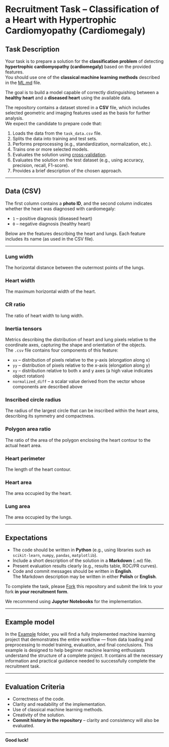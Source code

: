 # Recruitment Task – Classification of a Heart with Hypertrophic Cardiomyopathy (Cardiomegaly)

## Task Description

Your task is to prepare a solution for the **classification problem** of detecting **hypertrophic cardiomyopathy (cardiomegaly)** based on the provided features.  
You should use one of the **classical machine learning methods** described in the [ML.md](ML.md) file.  

The goal is to build a model capable of correctly distinguishing between a **healthy heart** and a **diseased heart** using the available data.

The repository contains a dataset stored in a **CSV** file, which includes selected geometric and imaging features used as the basis for further analysis.  
We expect the candidate to prepare code that:

1. Loads the data from the `task_data.csv` file.  
2. Splits the data into training and test sets.  
3. Performs preprocessing (e.g., standardization, normalization, etc.).  
4. Trains one or more selected models.  
5. Evaluates the solution using [cross-validation](https://www.geeksforgeeks.org/machine-learning/cross-validation-using-k-fold-with-scikit-learn/).  
6. Evaluates the solution on the test dataset (e.g., using accuracy, precision, recall, F1-score).  
7. Provides a brief description of the chosen approach.

---

## Data (CSV)

The first column contains a **photo ID**, and the second column indicates whether the heart was diagnosed with cardiomegaly:  
- `1` – positive diagnosis (diseased heart)  
- `0` – negative diagnosis (healthy heart)  

Below are the features describing the heart and lungs. Each feature includes its name (as used in the CSV file).

---

### Lung width

The horizontal distance between the outermost points of the lungs.

### Heart width

The maximum horizontal width of the heart.

### CR ratio

The ratio of heart width to lung width.

### Inertia tensors

Metrics describing the distribution of heart and lung pixels relative to the coordinate axes, capturing the shape and orientation of the objects.  
The `.csv` file contains four components of this feature:

* `xx` – distribution of pixels relative to the y-axis (elongation along x)  
* `yy` – distribution of pixels relative to the x-axis (elongation along y)  
* `xy` – distribution relative to both x and y axes (a high value indicates object rotation)  
* `normalized_diff` – a scalar value derived from the vector whose components are described above  

### Inscribed circle radius

The radius of the largest circle that can be inscribed within the heart area, describing its symmetry and compactness.

### Polygon area ratio

The ratio of the area of the polygon enclosing the heart contour to the actual heart area.

### Heart perimeter

The length of the heart contour.

### Heart area

The area occupied by the heart.

### Lung area

The area occupied by the lungs.

---

## Expectations

* The code should be written in **Python** (e.g., using libraries such as `scikit-learn`, `numpy`, `pandas`, `matplotlib`).  
* Include a short description of the solution in a **Markdown** (`.md`) file.  
* Present evaluation results clearly (e.g., results table, ROC/PR curves).  
* Code and commit messages should be written in **English**.  
  The Markdown description may be written in either **Polish** or **English**.  

To complete the task, please [Fork](https://docs.github.com/en/pull-requests/collaborating-with-pull-requests/working-with-forks/fork-a-repo) this repository and submit the link to your fork **in your recruitment form**.

We recommend using **Jupyter Notebooks** for the implementation.

---

## Example model

In the [Example](Example/) folder, you will find a fully implemented machine learning project that demonstrates the entire workflow — from data loading and preprocessing to model training, evaluation, and final conclusions.
This example is designed to help beginner machine learning enthusiasts understand the structure of a complete project. It contains all the necessary information and practical guidance needed to successfully complete the recruitment task.

---

## Evaluation Criteria

* Correctness of the code.  
* Clarity and readability of the implementation.  
* Use of classical machine learning methods.  
* Creativity of the solution.  
* **Commit history in the repository** – clarity and consistency will also be evaluated.

---

**Good luck!**
